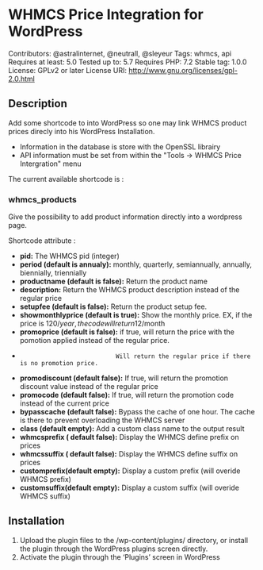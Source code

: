 # WHMCS Price Integration for WordPress
Contributors: @astralinternet, @neutrall, @sleyeur
Tags: whmcs, api
Requires at least: 5.0
Tested up to: 5.7
Requires PHP: 7.2
Stable tag: 1.0.0
License: GPLv2 or later
License URI: http://www.gnu.org/licenses/gpl-2.0.html

## Description

Add some shortcode to into WordPress so one may link WHMCS product prices direcly into his WordPress Installation.

- Information in the database is store with the OpenSSL librairy
- API information must be set from within the "Tools -> WHMCS Price Intergration" menu

The current available shortcode is : 

### whmcs_products

Give the possibility to add product information directly into a wordpress page.

Shortcode attribute : 

- **pid:** The WHMCS pid (integer)
- **period (default is annualy):** monthly, quarterly, semiannually, annually, biennially, triennially
- **productname (default is false):** Return the product name
- **description:** Return the WHMCS product description instead of the regular price
- **setupfee (default is false):** Return the product setup fee.
- **showmonthlyprice (default is true):** Show the monthly price. EX, if the price is 120$/year, the code will return 12$/month
- **promoprice (default is false):** if true, will return the price with the pomotion applied instead of the regular price.
-                                Will return the regular price if there is no promotion price.
- **promodiscount (default false):** If true, will return the promotion discount value instead of the regular price
- **promocode (default false):** If true, will return the promotion code instead of the current price
- **bypasscache (default false):** Bypass the cache of one hour. The cache is there to prevent overloading the WHMCS server
- **class (default empty):** Add a custom class name to the output result
- **whmcsprefix ( default false):** Display the WHMCS define prefix on prices
- **whmcssuffix ( default false):** Display the WHMCS define suffix on prices
- **customprefix(default empty):**  Display a custom prefix (will overide WHMCS prefix)
- **customsuffix(default empty):**  Display a custom suffix (will overide WHMCS suffix)


## Installation

1. Upload the plugin files to the /wp-content/plugins/ directory, or install the plugin through the WordPress plugins screen directly.
2. Activate the plugin through the ‘Plugins’ screen in WordPress